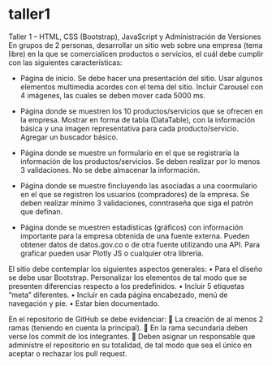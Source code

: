 # taller1


Taller 1 – HTML, CSS (Bootstrap), JavaScript y Administración de Versiones
En grupos de 2 personas, desarrollar un sitio web sobre una empresa (tema libre) en la que se comercialicen productos o servicios, el cuál debe cumplir con las siguientes características:
-	Página de inicio. Se debe hacer una presentación del sitio. Usar algunos elementos multimedia acordes con el tema del sitio. Incluir Carousel con 4 imágenes, las cuales se deben mover cada 5000 ms.

-	Página donde se muestren los 10 productos/servicios que se ofrecen en la empresa. Mostrar en forma de tabla (DataTable), con la información básica y una imagen representativa para cada producto/servicio. Agregar un buscador básico.

-	Página donde se muestre un formulario en el que se registraría la información de los productos/servicios. Se deben realizar por lo menos 3 validaciones. No se debe almacenar la información.

-	Página donde se muestre fincluyendo las asociadas a una coormulario en el que se registren los usuarios (compradores) de la empresa. Se deben realizar mínimo 3 validaciones, conntraseña que siga el patrón que definan.

-	Página donde se muestren estadísticas (gráficos) con información importante para la empresa obtenida de una fuente externa.  Pueden obtener datos de datos.gov.co o de otra fuente utilizando una API. Para graficar pueden usar Plotly JS o cualquier otra librería.

El sitio debe contemplar los siguientes aspectos generales:
•	Para el diseño se debe usar Bootstrap. Personalizar los elementos de tal modo que se presenten diferencias respecto a los predefinidos.
•	Incluir 5 etiquetas “meta” diferentes.
•	Incluir en cada página encabezado, menú de navegación y pie.
•	Estar bien documentado.

En el repositorio de GitHub se debe evidenciar:
	La creación de al menos 2 ramas (teniendo en cuenta la principal).
	En la rama secundaria deben verse los commit de los integrantes.
	Deben asignar un responsable que administre el repositorio en su totalidad, de tal modo que sea el único en aceptar o rechazar los pull request.
